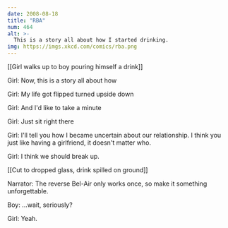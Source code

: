```yaml
---
date: 2008-08-18
title: "RBA"
num: 464
alt: >-
  This is a story all about how I started drinking.
img: https://imgs.xkcd.com/comics/rba.png
---
```

[[Girl walks up to boy pouring himself a drink]]

Girl: Now, this is a story all about how

Girl: My life got flipped turned upside down

Girl: And I'd like to take a minute

Girl: Just sit right there

Girl: I'll tell you how I became uncertain about our relationship. I think you just like having a girlfriend, it doesn't matter who.

Girl: I think we should break up.

[[Cut to dropped glass, drink spilled on ground]]

Narrator: The reverse Bel-Air only works once, so make it something unforgettable.

Boy: ...wait, seriously?

Girl: Yeah.

